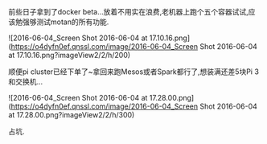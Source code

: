 前些日子拿到了docker beta...放着不用实在浪费,老机器上跑个五个容器试试,应该勉强够测试motan的所有功能. 

![2016-06-04_Screen Shot 2016-06-04 at 17.10.16.png](https://o4dyfn0ef.qnssl.com/image/2016-06-04_Screen Shot 2016-06-04 at 17.10.16.png?imageView2/2/h/200) 

顺便pi cluster已经下单了~拿回来跑Mesos或者Spark都行了,想装满还差5块Pi 3和交换机... 

![2016-06-04_Screen Shot 2016-06-04 at 17.28.00.png](https://o4dyfn0ef.qnssl.com/image/2016-06-04_Screen Shot 2016-06-04 at 17.28.00.png?imageView2/2/h/300) 

占坑. 

